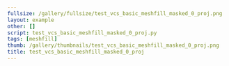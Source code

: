 ```yaml
---
fullsize: /gallery/fullsize/test_vcs_basic_meshfill_masked_0_proj.png
layout: example
other: []
script: test_vcs_basic_meshfill_masked_0_proj.py
tags: [meshfill]
thumb: /gallery/thumbnails/test_vcs_basic_meshfill_masked_0_proj.png
title: test_vcs_basic_meshfill_masked_0_proj
---
```

